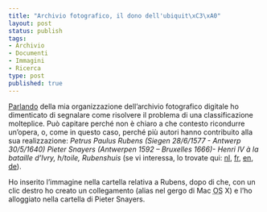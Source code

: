```yaml
--- 
title: "Archivio fotografico, il dono dell'ubiquit\xC3\xA0"
layout: post
status: publish
tags: 
- Archivio
- Documenti
- Immagini
- Ricerca
type: post
published: true
---
```

[Parlando][1] della mia organizzazione dell’archivio fotografico digitale ho dimenticato di segnalare come risolvere il problema di una classificazione molteplice. Può capitare perché non è chiaro a che contesto ricondurre un’opera, o, come in questo caso, perché più autori hanno contribuito alla sua realizzazione: <i>Petrus Paulus Rubens (Siegen 28/6/1577 - Antwerp 30/5/1640) Pieter Snayers (Antwerpen 1592 – Bruxelles 1666)- Henri IV à la bataille d’Ivry, h/toile, Rubenshuis</i> (se vi interessa, lo trovate qui: <a href="http://www.rubenshuis.be/eCache/MCN/80/27/767.bWFpbj0zMDAyMTM5JnN1Yj0zMDAyMTYzJnJlYz04MDI2ODky.html" title="">nl</a>, <a href="http://www.rubenshuis.be/eCache/MCF/80/27/226.bWFpbj0zMDA1MDU1JnN1Yj0zMDA1MDc5JnJlYz04MDI2ODky.html" title="">fr</a>, <a href="http://www.rubenshuis.be/eCache/MCE/30/05/195.bWFpbj0zMDA1MTcxJnN1Yj04MDI2OTUwJnJlYz04MDI2ODky.html" title="">en</a>, <a href="http://www.rubenshuis.be/eCache/MCD/80/27/377.bWFpbj0zMDA1Mjg3JnN1Yj0zMDA1MzExJnJlYz04MDI2ODky.html" title="">de</a>).

Ho inserito l’immagine nella cartella relativa a Rubens, dopo di che, con un clic destro ho creato un collegamento (alias nel gergo di <span lang="en">Mac <abbr title="Operative System" lang="en">OS</abbr> X</span>) e l’ho alloggiato nella cartella di Pieter Snayers.

[1]: /2011/11/11/archivio-fotografico.html